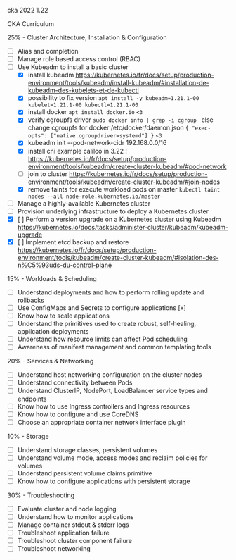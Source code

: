 cka 2022 1.22

CKA Curriculum

25% - Cluster Architecture, Installation & Configuration
- [ ] Alias and completion
- [ ] Manage role based access control (RBAC)
- [ ] Use Kubeadm to install a basic cluster
  - [x] install kubeadm https://kubernetes.io/fr/docs/setup/production-environment/tools/kubeadm/install-kubeadm/#installation-de-kubeadm-des-kubelets-et-de-kubectl
  - [x] possibility to fix version `apt install -y kubeadm=1.21.1-00 kubelet=1.21.1-00 kubectl=1.21.1-00`
  - [x] install docker `apt install docker.io` `<3`
  - [x] verify cgroupfs driver ` sudo docker info | grep -i cgroup  ` else change cgroupfs for docker /etc/docker/daemon.json `{ "exec-opts": ["native.cgroupdriver=systemd"] }` `<3`
  - [x] kubeadm init --pod-network-cidr 192.168.0.0/16
  - [x] install cni example calilco in 3.22 ! https://kubernetes.io/fr/docs/setup/production-environment/tools/kubeadm/create-cluster-kubeadm/#pod-network
  - [ ] join to cluster https://kubernetes.io/fr/docs/setup/production-environment/tools/kubeadm/create-cluster-kubeadm/#join-nodes
  - [x] remove taints for execute workload pods on master `kubectl taint nodes --all node-role.kubernetes.io/master-`
- [ ] Manage a highly-available Kubernetes cluster
- [ ] Provision underlying infrastructure to deploy a Kubernetes cluster
- [x] [ ] Perform a version upgrade on a Kubernetes cluster using Kubeadm https://kubernetes.io/docs/tasks/administer-cluster/kubeadm/kubeadm-upgrade
- [x] [ ] Implement etcd backup and restore https://kubernetes.io/fr/docs/setup/production-environment/tools/kubeadm/create-cluster-kubeadm/#isolation-des-n%C5%93uds-du-control-plane

15% - Workloads & Scheduling
- [ ] Understand deployments and how to perform rolling update and rollbacks
- [ ] Use ConfigMaps and Secrets to configure applications [x]
- [ ] Know how to scale applications
- [ ] Understand the primitives used to create robust, self-healing, application deployments
- [ ] Understand how resource limits can affect Pod scheduling
- [ ] Awareness of manifest management and common templating tools

20% - Services & Networking
- [ ] Understand host networking configuration on the cluster nodes
- [ ] Understand connectivity between Pods
- [ ] Understand ClusterIP, NodePort, LoadBalancer service types and endpoints
- [ ] Know how to use Ingress controllers and Ingress resources
- [ ] Know how to configure and use CoreDNS
- [ ] Choose an appropriate container network interface plugin

10% - Storage
- [ ] Understand storage classes, persistent volumes
- [ ] Understand volume mode, access modes and reclaim policies for volumes
- [ ] Understand persistent volume claims primitive
- [ ] Know how to configure applications with persistent storage

30% - Troubleshooting
- [ ] Evaluate cluster and node logging
- [ ] Understand how to monitor applications
- [ ] Manage container stdout & stderr logs
- [ ] Troubleshoot application failure
- [ ] Troubleshoot cluster component failure
- [ ] Troubleshoot networking
